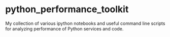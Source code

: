 # python_performance_toolkit
My collection of various ipython notebooks and useful command line scripts for analyzing performance of Python services and code.
